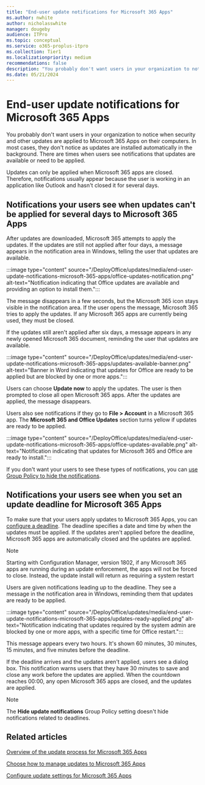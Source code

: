 ```yaml
---
title: "End-user update notifications for Microsoft 365 Apps"
ms.author: nwhite
author: nicholasswhite
manager: dougeby
audience: ITPro
ms.topic: conceptual
ms.service: o365-proplus-itpro
ms.collection: Tier1
ms.localizationpriority: medium
recommendations: false
description: "You probably don't want users in your organization to notice when security and other updates are applied to Microsoft 365 Apps on their computers. In most cases, they don't notice as updates are installed automatically in the background. There are times when users see notifications that updates are available or need to be applied."
ms.date: 05/21/2024
---
```


# End-user update notifications for Microsoft 365 Apps

You probably don't want users in your organization to notice when security and other updates are applied to Microsoft 365 Apps on their computers. In most cases, they don't notice as updates are installed automatically in the background. There are times when users see notifications that updates are available or need to be applied.
  
Updates can only be applied when Microsoft 365 apps are closed. Therefore, notifications usually appear because the user is working in an application like Outlook and hasn't closed it for several days.
  
## Notifications your users see when updates can't be applied for several days to Microsoft 365 Apps
<a name="Days"> </a>

After updates are downloaded, Microsoft 365 attempts to apply the updates. If the updates are still not applied after four days, a message appears in the notification area in Windows, telling the user that updates are available.
  
:::image type="content" source="/DeployOffice/updates/media/end-user-update-notifications-microsoft-365-apps/office-updates-notification.png" alt-text="Notification indicating that Office updates are available and providing an option to install them.":::
  
The message disappears in a few seconds, but the Microsoft 365 icon stays visible in the notification area. If the user opens the message, Microsoft 365 tries to apply the updates. If any Microsoft 365 apps are currently being used, they must be closed.
  
If the updates still aren't applied after six days, a message appears in any newly opened Microsoft 365 document, reminding the user that updates are available.
  
:::image type="content" source="/DeployOffice/updates/media/end-user-update-notifications-microsoft-365-apps/updates-available-banner.png" alt-text="Banner in Word indicating that updates for Office are ready to be applied but are blocked by one or more apps.":::
  
Users can choose **Update now** to apply the updates. The user is then prompted to close all open Microsoft 365 apps. After the updates are applied, the message disappears.
  
Users also see notifications if they go to **File > Account** in a Microsoft 365 app. The **Microsoft 365 and Office Updates** section turns yellow if updates are ready to be applied.
  
:::image type="content" source="/DeployOffice/updates/media/end-user-update-notifications-microsoft-365-apps/office-updates-available.png" alt-text="Notification indicating that updates for Microsoft 365 and Office are ready to install.":::
  
If you don't want your users to see these types of notifications, you can [use Group Policy to hide the notifications](configure-update-settings-microsoft-365-apps.md).
  
## Notifications your users see when you set an update deadline for Microsoft 365 Apps
<a name="Deadline"> </a>

To make sure that your users apply updates to Microsoft 365 Apps, you can [configure a deadline](configure-update-settings-microsoft-365-apps.md). The deadline specifies a date and time by when the updates must be applied. If the updates aren't applied before the deadline, Microsoft 365 apps are automatically closed and the updates are applied.

> [!NOTE]
> Starting with Configuration Manager, version 1802, if any Microsoft 365 apps are running during an update enforcement, the apps will not be forced to close. Instead, the update install will return as requiring a system restart 

Users are given notifications leading up to the deadline. They see a message in the notification area in Windows, reminding them that updates are ready to be applied.
  
:::image type="content" source="/DeployOffice/updates/media/end-user-update-notifications-microsoft-365-apps/updates-ready-applied.png" alt-text="Notification indicating that updates required by the system admin are blocked by one or more apps, with a specific time for Office restart.":::
  
This message appears every two hours. It's shown 60 minutes, 30 minutes, 15 minutes, and five minutes before the deadline.
  
If the deadline arrives and the updates aren't applied, users see a dialog box. This notification warns users that they have 30 minutes to save and close any work before the updates are applied. When the countdown reaches 00:00, any open Microsoft 365 apps are closed, and the updates are applied.
  
> [!NOTE]
> The **Hide update notifications** Group Policy setting doesn't hide notifications related to deadlines.
  
## Related articles
[Overview of the update process for Microsoft 365 Apps](overview-update-process-microsoft-365-apps.md)
  
[Choose how to manage updates to Microsoft 365 Apps](choose-how-manage-updates-microsoft-365-apps.md)
  
[Configure update settings for Microsoft 365 Apps](configure-update-settings-microsoft-365-apps.md)

